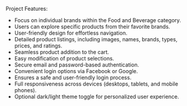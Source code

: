 Project Features:
  - Focus on individual brands within the Food and Beverage category.
  - Users can explore specific products from their favorite brands.
  - User-friendly design for effortless navigation.
  - Detailed product listings, including images, names, brands, types, prices, and ratings.
  - Seamless product addition to the cart.
  - Easy modification of product selections.
  - Secure email and password-based authentication.
  - Convenient login options via Facebook or Google.
  - Ensures a safe and user-friendly login process.
  - Full responsiveness across devices (desktops, tablets, and mobile phones).
  - Optional dark/light theme toggle for personalized user experience.